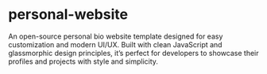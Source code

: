 # personal-website
An open-source personal bio website template designed for easy customization and modern UI/UX. Built with clean JavaScript and glassmorphic design principles, it’s perfect for developers to showcase their profiles and projects with style and simplicity.
